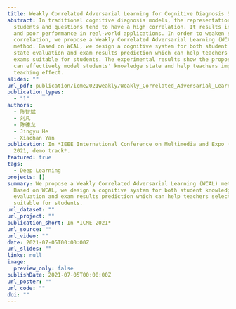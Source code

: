 ```yaml
---
title: Weakly Correlated Adversarial Learning for Cognitive Diagnosis System
abstract: In traditional cognitive diagnosis models, the representations of
  students and questions tend to have a high correlation. It results in biases
  and poor performance in real-world applications. In order to weaken such
  correlation, we propose a Weakly Correlated Adversarial Learning (WCAL)
  method. Based on WCAL, we design a cognitive system for both student knowledge
  state evaluation and exam results prediction which can help teachers select
  exams suitable for students. The experimental results show the proposed method
  can effectively model students' knowledge state and help teachers improve the
  teaching effect.
slides: ""
url_pdf: publication/icme2021weakly/Weakly_Correlated_Adversarial_Learning_for_Cognitive_Diagnosis_System.pdf
publication_types:
  - "1"
authors:
  - 陈智斌
  - 刘凡
  - 陈德龙
  - Jingyu He
  - Xiaohan Yan
publication: In *IEEE International Conference on Multimedia and Expo (ICME)
  2021, demo track*.
featured: true
tags:
  - Deep Learning
projects: []
summary: We propose a Weakly Correlated Adversarial Learning (WCAL) method.
  Based on WCAL, we design a cognitive system for both student knowledge state
  evaluation and exam results prediction which can help teachers select exams
  suitable for students.
url_dataset: ""
url_project: ""
publication_short: In *ICME 2021*
url_source: ""
url_video: ""
date: 2021-07-05T00:00:00Z
url_slides: ""
links: null
image:
  preview_only: false
publishDate: 2021-07-05T00:00:00Z
url_poster: ""
url_code: ""
doi: ""
---
```

